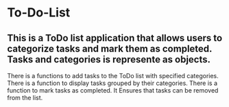 # To-Do-List
## This is a ToDo list application that allows users to categorize tasks and mark them as completed. Tasks and categories is represente as objects.

There is a functions to add tasks to the ToDo list with specified categories.
There is a function to display tasks grouped by their categories.
There is a function to mark tasks as completed.
It Ensures that tasks can be removed from the list.
